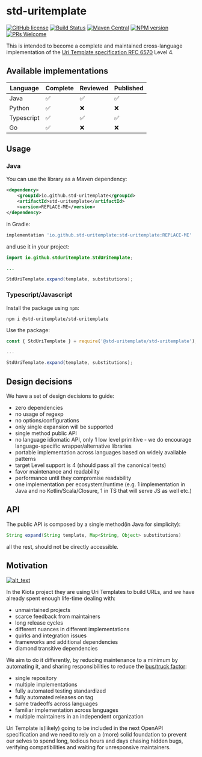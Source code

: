 # std-uritemplate

[![GitHub license](https://img.shields.io/badge/license-APACHE-blue.svg)](https://github.com/std-uritemplate/std-uritemplate/blob/main/LICENSE)
[![Build Status](https://github.com/std-uritemplate/std-uritemplate/actions/workflows/test.yml/badge.svg?branch=main)](https://github.com/std-uritemplate/std-uritemplate/blob/main/.github/workflows/test.yml)
[![Maven Central](https://maven-badges.herokuapp.com/maven-central/io.github.std-uritemplate/std-uritemplate/badge.png?style=flat)](https://central.sonatype.com/artifact/io.github.std-uritemplate/std-uritemplate)
[![NPM version](https://img.shields.io/npm/v/%40std-uritemplate%2Fstd-uritemplate.svg?style=flat&color=green)](https://www.npmjs.com/package/@std-uritemplate/std-uritemplate)
[![PRs Welcome](https://img.shields.io/badge/PRs-welcome-brightgreen.svg)](https://github.com/std-uritemplate/std-uritemplate/blob/main/Contributing.md)

This is intended to become a complete and maintained cross-language implementation of the [Uri Template specification RFC 6570](https://github.com/uri-templates/uritemplate-spec) Level 4.

## Available implementations

| Language | Complete | Reviewed | Published |
|---|---|---|---|
| Java | ✅ | ✅ | ✅ |
| Python | ✅ | ❌ | ❌ |
| Typescript | ✅ | ✅ | ✅ |
| Go | ✅ | ❌ | ❌ |

## Usage

### Java

You can use the library as a Maven dependency:

```xml
<dependency>
    <groupId>io.github.std-uritemplate</groupId>
    <artifactId>std-uritemplate</artifactId>
    <version>REPLACE-ME</version>
</dependency>
```

in Gradle:

```groovy
implementation 'io.github.std-uritemplate:std-uritemplate:REPLACE-ME'
```

and use it in your project:

```java
import io.github.stduritemplate.StdUriTemplate;

...

StdUriTemplate.expand(template, substitutions);
```

### Typescript/Javascript

Install the package using `npm`:

```
npm i @std-uritemplate/std-uritemplate
```

Use the package:

```js
const { StdUriTemplate } = require('@std-uritemplate/std-uritemplate');

...

StdUriTemplate.expand(template, substitutions);
```

## Design decisions

We have a set of design decisions to guide:

- zero dependencies
- no usage of regexp
- no options/configurations
- only single expansion will be supported
- single method public API
- no language idiomatic API, only 1 low level primitive - we do encourage language-specific wrapper/alternative libraries
- portable implementation across languages based on widely available patterns
- target Level support is 4 (should pass all the canonical tests)
- favor maintenance and readability
- performance until they compromise readability
- one implementation per ecosystem/runtime (e.g. 1 implementation in Java and no Kotlin/Scala/Closure, 1 in TS that will serve JS as well etc.)

## API

The public API is composed by a single method(in Java for simplicity):

```java
String expand(String template, Map<String, Object> substitutions)
```

all the rest, should not be directly accessible.

## Motivation

[<img alt="alt_text" src="https://imgs.xkcd.com/comics/dependency.png" />](https://xkcd.com/2347/)

In the Kiota project they are using Uri Templates to build URLs, and we have already spent enough life-time dealing with:

- unmaintained projects
- scarce feedback from maintainers
- long release cycles
- different nuances in different implementations
- quirks and integration issues
- frameworks and additional dependencies
- diamond transitive dependencies

We aim to do it differently, by reducing maintenance to a minimum by automating it, and sharing responsibilities to reduce the [bus/truck factor](https://en.wikipedia.org/wiki/Bus_factor#):

- single repository
- multiple implementations
- fully automated testing standardized
- fully automated releases on tag
- same tradeoffs across languages
- familiar implementation across languages
- multiple maintainers in an independent organization

Uri Template is(likely) going to be included in the next OpenAPI specification and we need to rely on a (more) solid foundation to prevent our selves to spend long, tedious hours and days chasing hidden bugs, verifying compatibilities and waiting for unresponsive maintainers.
